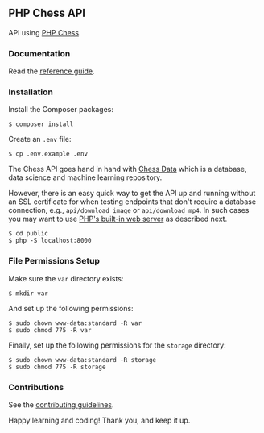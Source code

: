 ## PHP Chess API

API using [PHP Chess](https://github.com/chesslablab/php-chess).

### Documentation

Read the [reference guide](https://www.chesslablab.com/documentation/).

### Installation

Install the Composer packages:

    $ composer install

Create an `.env` file:

    $ cp .env.example .env

The Chess API goes hand in hand with [Chess Data](https://github.com/chesslablab/chess-data) which is a database, data science and machine learning repository.

However, there is an easy quick way to get the API up and running without an SSL certificate for when testing endpoints that don't require a database connection, e.g., `api/download_image` or `api/download_mp4`. In such cases you may want to use [PHP's built-in web server](https://www.php.net/manual/en/features.commandline.webserver.php) as described next.

```
$ cd public
$ php -S localhost:8000
```

### File Permissions Setup

Make sure the `var` directory exists:

```
$ mkdir var
```

And set up the following permissions:

```
$ sudo chown www-data:standard -R var
$ sudo chmod 775 -R var
```

Finally, set up the following permissions for the `storage` directory:

```
$ sudo chown www-data:standard -R storage
$ sudo chmod 775 -R storage
```

### Contributions

See the [contributing guidelines](https://github.com/chesslablab/chess-api/blob/main/CONTRIBUTING.md).

Happy learning and coding! Thank you, and keep it up.
